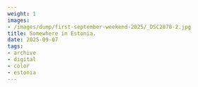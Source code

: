 ```yaml
---
weight: 1
images:
- /images/dump/first-september-weekend-2025/_DSC2878-2.jpg
title: Somewhere in Estonia.
date: 2025-09-07
tags:
- archive
- digital
- color
- estonia
---
```


